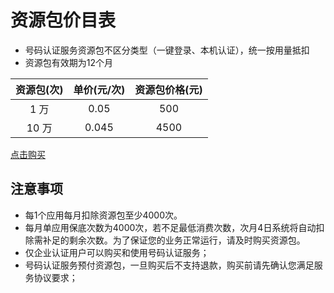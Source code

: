 # 资源包价目表

* 号码认证服务资源包不区分类型（一键登录、本机认证），统一按用量抵扣
* 资源包有效期为12个月

| 资源包(次)   | 单价(元/次) | 资源包价格(元) | 
| :----------: | :-----------: | :----------: | 
|1 万|0.05|500|
|10 万|0.045|4500|



[点击购买](https://console.ucloud.cn/unvs/buy)


## 注意事项

- 每1个应用每月扣除资源包至少4000次。
- 每月单应用保底次数为4000次，若不足最低消费次数，次月4日系统将自动扣除需补足的剩余次数。为了保证您的业务正常运行，请及时购买资源包。
- 仅企业认证用户可以购买和使用号码认证服务；
- 号码认证服务预付资源包，一旦购买后不支持退款，购买前请先确认您满足服务协议要求；
